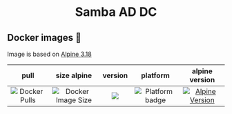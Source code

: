 <h1 align="center">Samba AD DC</h1>

## Docker images 🐋

Image is based on [Alpine 3.18](https://hub.docker.com/repository/docker/johann8/alpine-samba/general)

| pull | size alpine | version | platform | alpine version |
|:---------------------------------:|:--------------------------------:|:----------------------------------:|:--------------------------------:|:--------------------------------:|
| ![Docker Pulls](https://img.shields.io/docker/pulls/johann8/alpine-samba?logo=docker&label=pulls&style=flat-square&color=blue) | ![Docker Image Size](https://img.shields.io/docker/image-size/johann8/alpine-samba/latest?logo=docker&style=flat-square&color=blue&sort=semver) | [![](https://img.shields.io/docker/v/johann8/alpine-samba/latest?logo=docker&style=flat-square&color=blue&sort=semver)](https://hub.docker.com/r/johann8/alpine-samba/tags "Version badge") | ![](https://img.shields.io/badge/platform-amd64-blue "Platform badge") | [![Alpine Version](https://img.shields.io/badge/Alpine%20version-v3.18.0-blue.svg?style=flat-square)](https://alpinelinux.org/) |

